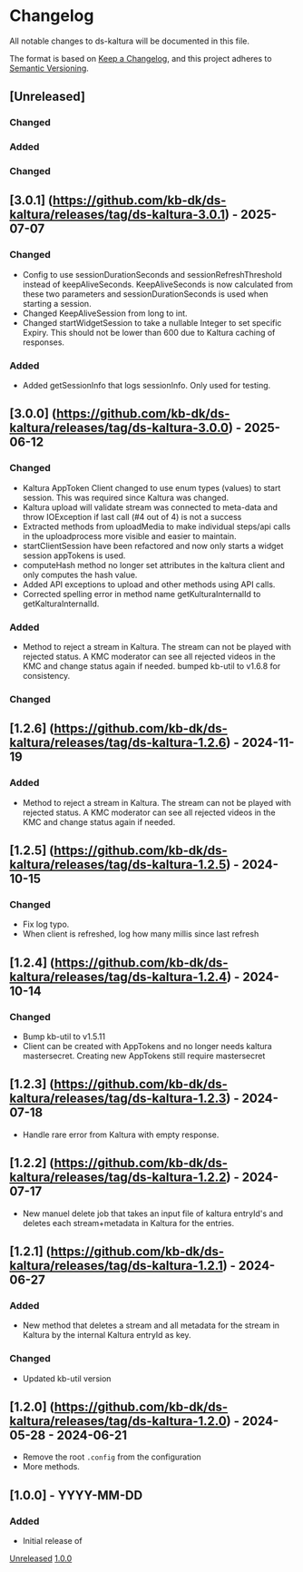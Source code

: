 # Changelog
All notable changes to ds-kaltura will be documented in this file.

The format is based on [Keep a Changelog](https://keepachangelog.com/en/1.0.0/),
and this project adheres to [Semantic Versioning](https://semver.org/spec/v2.0.0.html).

## [Unreleased]

### Changed

### Added

### Changed

## [3.0.1] (https://github.com/kb-dk/ds-kaltura/releases/tag/ds-kaltura-3.0.1) - 2025-07-07
### Changed
- Config to use sessionDurationSeconds and sessionRefreshThreshold instead of keepAliveSeconds. 
  KeepAliveSeconds is now calculated from these two parameters and sessionDurationSeconds is used when starting a 
  session.
- Changed KeepAliveSession from long to int.
- Changed startWidgetSession to take a nullable Integer to set specific Expiry. This should not be lower than 600 
  due to Kaltura caching of responses.  

### Added
- Added getSessionInfo that logs sessionInfo. Only used for testing.


## [3.0.0] (https://github.com/kb-dk/ds-kaltura/releases/tag/ds-kaltura-3.0.0) - 2025-06-12
### Changed
- Kaltura AppToken Client changed to use enum types (values) to start session. This was required since Kaltura was changed.
- Kaltura upload will validate stream was connected to meta-data and throw IOException if last call (#4 out of 4) is not a success
- Extracted methods from uploadMedia to make individual steps/api calls in the uploadprocess more visible and easier
    to maintain.
- startClientSession have been refactored and now only starts a widget session appTokens is used.
- computeHash method no longer set attributes in the kaltura client and only computes the hash value.
- Added API exceptions to upload and other methods using API calls.
- Corrected spelling error in method name getKulturaInternalId to getKalturaInternalId.

### Added
- Method to reject a stream in Kaltura. The stream can not be played with rejected status. A KMC moderator can
see all rejected videos in the KMC and change status again if needed.
bumped kb-util to v1.6.8  for consistency.

### Changed

## [1.2.6] (https://github.com/kb-dk/ds-kaltura/releases/tag/ds-kaltura-1.2.6) - 2024-11-19
### Added
- Method to reject a stream in Kaltura. The stream can not be played with rejected status. A KMC moderator can
see all rejected videos in the KMC and change status again if needed.

## [1.2.5] (https://github.com/kb-dk/ds-kaltura/releases/tag/ds-kaltura-1.2.5) - 2024-10-15
### Changed
- Fix log typo. 
- When client is refreshed, log how many millis since last refresh 

## [1.2.4] (https://github.com/kb-dk/ds-kaltura/releases/tag/ds-kaltura-1.2.4) - 2024-10-14
### Changed
- Bump kb-util to v1.5.11
- Client can be created with AppTokens and no longer needs kaltura mastersecret. Creating new AppTokens still require mastersecret

## [1.2.3] (https://github.com/kb-dk/ds-kaltura/releases/tag/ds-kaltura-1.2.3) - 2024-07-18
- Handle rare error from Kaltura with empty response.

## [1.2.2] (https://github.com/kb-dk/ds-kaltura/releases/tag/ds-kaltura-1.2.2) - 2024-07-17
- New manuel delete job that takes an input file of kaltura entryId's and deletes each stream+metadata in Kaltura for the entries.

## [1.2.1] (https://github.com/kb-dk/ds-kaltura/releases/tag/ds-kaltura-1.2.1) - 2024-06-27
### Added
- New method that deletes a stream and all metadata for the stream in Kaltura by the internal Kaltura entryId as key.

### Changed
- Updated kb-util version


## [1.2.0] (https://github.com/kb-dk/ds-kaltura/releases/tag/ds-kaltura-1.2.0) - 2024-05-28 - 2024-06-21
- Remove the root `.config` from the configuration
- More methods.

## [1.0.0] - YYYY-MM-DD
### Added

- Initial release of <project>


[Unreleased](https://github.com/kb-dk/ds-kaltura/compare/v1.0.0...HEAD)
[1.0.0](https://github.com/kb-dk/ds-kaltura/releases/tag/v1.0.0)
